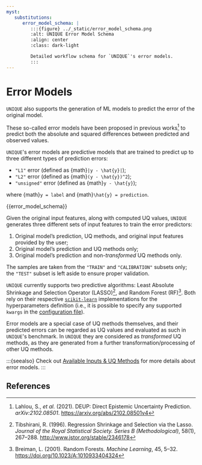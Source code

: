 ```yaml
---
myst:
   substitutions:
      error_model_schema: |
         :::{figure} ../_static/error_model_schema.png
         :alt: UNIQUE Error Model Schema
         :align: center
         :class: dark-light

         Detailed workflow schema for `UNIQUE`'s error models.
         :::
---
```


# Error Models

`UNIQUE` also supports the generation of ML models to predict the error of the original model.

These so-called error models have been proposed in previous works[^lahlou2021] to predict both the absolute and squared differences between predicted and observed values.

`UNIQUE`'s error models are predictive models that are trained to predict up to three different types of prediction errors:
* `"L1"` error (defined as {math}`|y - \hat{y}|`);
* `"L2"` error (defined as {math}`(y - \hat{y})^2`);
* `"unsigned"` error (defined as {math}`y - \hat{y}`);

where {math}`y = label` and {math}`\hat{y} = prediction`.

{{error_model_schema}}

Given the original input features, along with computed UQ values, `UNIQUE` generates three different sets of input features to train the error predictors:
1. Original model’s prediction, UQ methods, and original input features provided by the user;
2. Original model’s prediction and UQ methods only;
3. Original model’s prediction and non-_transformed_ UQ methods only.

The samples are taken from the `"TRAIN"` and `"CALIBRATION"` subsets only; the `"TEST"` subset is left aside to ensure proper validation.

`UNIQUE` currently supports two predictive algorithms: Least Absolute Shrinkage and Selection Operator (LASSO)[^tibshirani1996], and Random Forest (RF)[^breiman2001]. Both rely on their respective [`scikit-learn`](https://scikit-learn.org/stable/index.html) implementations for the hyperparameters definition (i.e., it is possible to specify any supported `kwargs` in the [configuration file](../getting_started/prepare_pipeline.md#configuration-template)).

Error models are a special case of UQ methods themselves, and their predicted errors can be regarded as UQ values and evaluated as such in `UNIQUE`'s benchmark. In `UNIQUE` they are considered as _transformed_  UQ methods, as they are generated from a further transformation/processing of other UQ methods.

:::{seealso}
Check out [Available Inputs & UQ Methods](available_inputs_uq_methods.md) for more details about error models.
:::

## References

[^lahlou2021]: Lahlou, S., _et al._ (2021). DEUP: Direct Epistemic Uncertainty Prediction. _arXiv:2102.08501_. https://arxiv.org/abs/2102.08501v4
[^tibshirani1996]: Tibshirani, R. (1996). Regression Shrinkage and Selection via the Lasso. _Journal of the Royal Statistical Society. Series B (Methodological)_, 58(1), 267–288. http://www.jstor.org/stable/2346178
[^breiman2001]: Breiman, L. (2001). Random Forests. _Machine Learning_, 45, 5–32. https://doi.org/10.1023/A:1010933404324

